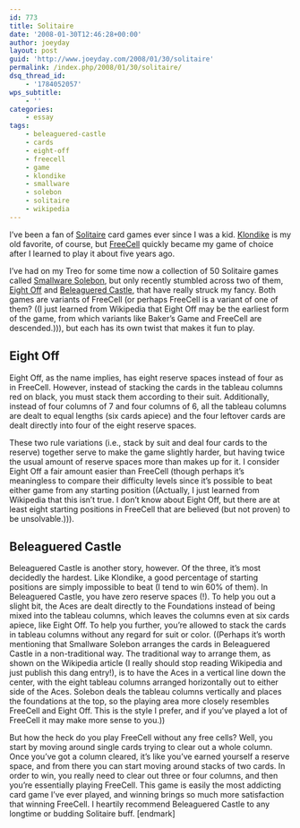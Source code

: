 ```yaml
---
id: 773
title: Solitaire
date: '2008-01-30T12:46:28+00:00'
author: joeyday
layout: post
guid: 'http://www.joeyday.com/2008/01/30/solitaire'
permalink: /index.php/2008/01/30/solitaire/
dsq_thread_id:
    - '1784052057'
wps_subtitle:
    - ''
categories:
    - essay
tags:
    - beleaguered-castle
    - cards
    - eight-off
    - freecell
    - game
    - klondike
    - smallware
    - solebon
    - solitaire
    - wikipedia
---
```


I’ve been a fan of [Solitaire](http://en.wikipedia.org/wiki/Solitaire) card games ever since I was a kid. [Klondike](http://en.wikipedia.org/wiki/Klondike_%28solitaire%29) is my old favorite, of course, but [FreeCell](http://en.wikipedia.org/wiki/FreeCell) quickly became my game of choice after I learned to play it about five years ago.

I’ve had on my Treo for some time now a collection of 50 Solitaire games called [Smallware Solebon](http://www.smallware.com/solebon.php), but only recently stumbled across two of them, [Eight Off](http://en.wikipedia.org/wiki/Eight_Off) and [Beleaguered Castle](http://en.wikipedia.org/wiki/Beleaguered_Castle), that have really struck my fancy. Both games are variants of FreeCell (or perhaps FreeCell is a variant of one of them? ((I just learned from Wikipedia that Eight Off may be the earliest form of the game, from which variants like Baker’s Game and FreeCell are descended.))), but each has its own twist that makes it fun to play.

## Eight Off

Eight Off, as the name implies, has eight reserve spaces instead of four as in FreeCell. However, instead of stacking the cards in the tableau columns red on black, you must stack them according to their suit. Additionally, instead of four columns of 7 and four columns of 6, all the tableau columns are dealt to equal lengths (six cards apiece) and the four leftover cards are dealt directly into four of the eight reserve spaces.

These two rule variations (i.e., stack by suit and deal four cards to the reserve) together serve to make the game slightly harder, but having twice the usual amount of reserve spaces more than makes up for it. I consider Eight Off a fair amount easier than FreeCell (though perhaps it’s meaningless to compare their difficulty levels since it’s possible to beat either game from any starting position ((Actually, I just learned from Wikipedia that this isn’t true. I don’t know about Eight Off, but there are at least eight starting positions in FreeCell that are believed (but not proven) to be unsolvable.))).

## Beleaguered Castle

Beleaguered Castle is another story, however. Of the three, it’s most decidedly the hardest. Like Klondike, a good percentage of starting positions are simply impossible to beat (I tend to win 60% of them). In Beleaguered Castle, you have zero reserve spaces (!). To help you out a slight bit, the Aces are dealt directly to the Foundations instead of being mixed into the tableau columns, which leaves the columns even at six cards apiece, like Eight Off. To help you further, you’re allowed to stack the cards in tableau columns without any regard for suit or color. ((Perhaps it’s worth mentioning that Smallware Solebon arranges the cards in Beleaguered Castle in a non-traditional way. The traditional way to arrange them, as shown on the Wikipedia article (I really should stop reading Wikipedia and just publish this dang entry!), is to have the Aces in a vertical line down the center, with the eight tableau columns arranged horizontally out to either side of the Aces. Solebon deals the tableau columns vertically and places the foundations at the top, so the playing area more closely resembles FreeCell and Eight Off. This is the style I prefer, and if you’ve played a lot of FreeCell it may make more sense to you.))

But how the heck do you play FreeCell without any free cells? Well, you start by moving around single cards trying to clear out a whole column. Once you’ve got a column cleared, it’s like you’ve earned yourself a reserve space, and from there you can start moving around stacks of two cards. In order to win, you really need to clear out three or four columns, and then you’re essentially playing FreeCell. This game is easily the most addicting card game I’ve ever played, and winning brings so much more satisfaction that winning FreeCell. I heartily recommend Beleaguered Castle to any longtime or budding Solitaire buff. \[endmark\]